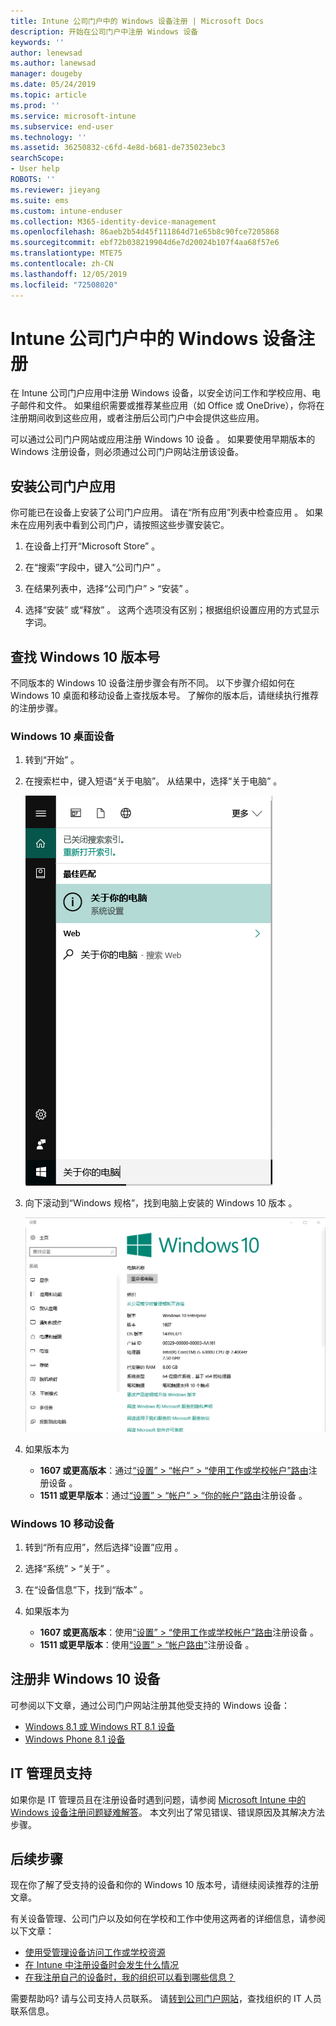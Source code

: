 ```yaml
---
title: Intune 公司门户中的 Windows 设备注册 | Microsoft Docs
description: 开始在公司门户中注册 Windows 设备
keywords: ''
author: lenewsad
ms.author: lanewsad
manager: dougeby
ms.date: 05/24/2019
ms.topic: article
ms.prod: ''
ms.service: microsoft-intune
ms.subservice: end-user
ms.technology: ''
ms.assetid: 36250832-c6fd-4e8d-b681-de735023ebc3
searchScope:
- User help
ROBOTS: ''
ms.reviewer: jieyang
ms.suite: ems
ms.custom: intune-enduser
ms.collection: M365-identity-device-management
ms.openlocfilehash: 86aeb2b54d45f111864d71e65b8c90fce7205868
ms.sourcegitcommit: ebf72b038219904d6e7d20024b107f4aa68f57e6
ms.translationtype: MTE75
ms.contentlocale: zh-CN
ms.lasthandoff: 12/05/2019
ms.locfileid: "72508020"
---
```

# <a name="windows-device-enrollment-in-intune-company-portal"></a>Intune 公司门户中的 Windows 设备注册  

在 Intune 公司门户应用中注册 Windows 设备，以安全访问工作和学校应用、电子邮件和文件。 如果组织需要或推荐某些应用（如 Office 或 OneDrive），你将在注册期间收到这些应用，或者注册后公司门户中会提供这些应用。  

可以通过公司门户网站或应用注册 Windows 10 设备  。 如果要使用早期版本的 Windows 注册设备，则必须通过公司门户网站注册该设备。  

## <a name="install-company-portal-app"></a>安装公司门户应用  
你可能已在设备上安装了公司门户应用。 请在“所有应用”列表中检查应用  。  如果未在应用列表中看到公司门户，请按照这些步骤安装它。  

1. 在设备上打开“Microsoft Store”  。

2. 在“搜索”字段中，键入“公司门户”   。

3. 在结果列表中，选择“公司门户”   > “安装”  。

4. 选择“安装”  或“释放”  。 这两个选项没有区别；根据组织设置应用的方式显示字词。  

## <a name="find-windows-10-version-number"></a>查找 Windows 10 版本号  
不同版本的 Windows 10 设备注册步骤会有所不同。 以下步骤介绍如何在 Windows 10 桌面和移动设备上查找版本号。 了解你的版本后，请继续执行推荐的注册步骤。  

### <a name="windows-10-desktop-devices"></a>Windows 10 桌面设备  

1. 转到“开始”  。

2. 在搜索栏中，键入短语“关于电脑”。 从结果中，选择“关于电脑”  。  


   ![搜索关于电脑的设置](media/searching_for_about_your_pc.png)  

3. 向下滚动到“Windows 规格”，找到电脑上安装的 Windows 10 版本   。  


   ![关于电脑的 Windows 10 桌面](media/settings_about_pc.png)  

4. 如果版本为  

    * __1607 或更高版本__：通过[“设置” > “帐户” > “使用工作或学校帐户”路由](enroll-windows-10-device.md#enroll-windows-10-version-1607-and-later-device)注册设备    。   
    * __1511 或更早版本__：通过[“设置” > “帐户” > “你的帐户”路由](enroll-windows-10-device.md#enroll-windows-10-version-1511-and-earlier-device)注册设备    。  

### <a name="windows-10-mobile-devices"></a>Windows 10 移动设备

1. 转到“所有应用”，然后选择“设置”应用   。
2. 选择“系统” > “关于”   。
3. 在“设备信息”下，找到“版本”   。  
4. 如果版本为  

    * __1607 或更高版本__：使用[“设置” > “使用工作或学校帐户”路由](enroll-windows-10-device.md#enroll-windows-10-version-1607-and-later-device)注册设备   。   
    * __1511 或更早版本__：使用[“设置” > “帐户路由”](enroll-windows-10-device.md#enroll-windows-10-version-1511-and-earlier-device)注册设备   。  

## <a name="enroll-non-windows-10-devices"></a>注册非 Windows 10 设备  
可参阅以下文章，通过公司门户网站注册其他受支持的 Windows 设备：   
* [Windows 8.1 或 Windows RT 8.1 设备](enroll-your-W81-or-rt81-windows.md)  
* [Windows Phone 8.1 设备](enroll-your-wp81-windows.md)    

## <a name="it-administrator-support"></a>IT 管理员支持  
如果你是 IT 管理员且在注册设备时遇到问题，请参阅 [Microsoft Intune 中的 Windows 设备注册问题疑难解答](https://support.microsoft.com/help/4469913)。 本文列出了常见错误、错误原因及其解决方法步骤。  

## <a name="next-steps"></a>后续步骤  
现在你了解了受支持的设备和你的 Windows 10 版本号，请继续阅读推荐的注册文章。  
 
有关设备管理、公司门户以及如何在学校和工作中使用这两者的详细信息，请参阅以下文章：  
* [使用受管理设备访问工作或学校资源](use-managed-devices-to-get-work-done.md)  
* [在 Intune 中注册设备时会发生什么情况](what-happens-if-you-install-the-company-portal-app-and-enroll-your-device-in-intune-windows.md)  
* [在我注册自己的设备时，我的组织可以看到哪些信息？](what-info-can-your-company-see-when-you-enroll-your-device-in-intune.md)  

需要帮助吗? 请与公司支持人员联系。 请[转到公司门户网站](https://go.microsoft.com/fwlink/?linkid=2010980)，查找组织的 IT 人员联系信息。  
